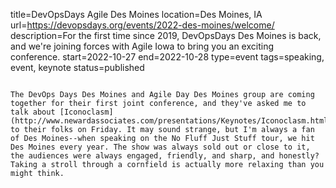 title=DevOpsDays Agile Des Moines
location=Des Moines, IA
url=https://devopsdays.org/events/2022-des-moines/welcome/
description=For the first time since 2019, DevOpsDays Des Moines is back, and we're joining forces with Agile Iowa to bring you an exciting conference.
start=2022-10-27
end=2022-10-28
type=event
tags=speaking, event, keynote
status=published
~~~~~~

The DevOps Days Des Moines and Agile Day Des Moines group are coming together for their first joint conference, and they've asked me to talk about [Iconoclasm](http://www.newardassociates.com/presentations/Keynotes/Iconoclasm.html) to their folks on Friday. It may sound strange, but I'm always a fan of Des Moines--when speaking on the No Fluff Just Stuff tour, we hit Des Moines every year. The show was always sold out or close to it, the audiences were always engaged, friendly, and sharp, and honestly? Taking a stroll through a cornfield is actually more relaxing than you might think.
